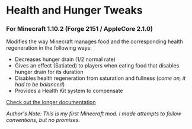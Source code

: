 # Health and Hunger Tweaks
### For Minecraft 1.10.2 (Forge 2151 / AppleCore 2.1.0)
Modifies the way Minecraft manages food and the corresponding health regeneration in the following ways:
 * Decreases hunger drain (1/2 normal rate)
 * Gives an effect (Satiated) to players when eating food that disables hunger drain for its duration
 * Disables health regeneration from saturation and fullness (*come on, it had to be balanced*)
 * Provides a Health Kit system to compensate

[Check out the longer documentation](https://github.com/CerulanLumina/HealthHungerTweaks/wiki/Changes-in-Detail)

*Author's Note: This is my first Minecraft mod. I made attempts to follow conventions, but no promises.*